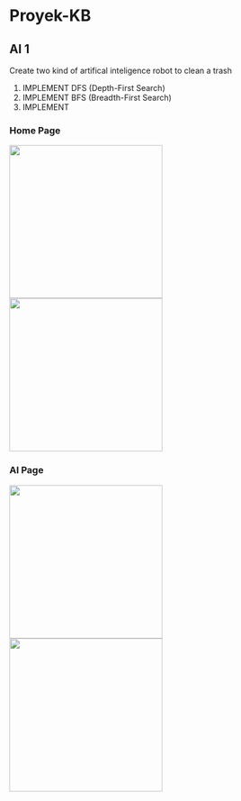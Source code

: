 # Proyek-KB

## AI 1

Create two kind of artifical inteligence robot to clean a trash
1. IMPLEMENT DFS (Depth-First Search) 
2. IMPLEMENT BFS (Breadth-First Search)
3. IMPLEMENT 

### Home Page
<p float="left">
  <img src="" width="272" />
  <img src="" width="272" /> 
</p>

### AI Page
<p float="left">
  <img src="" width="272" />
  <img src="" width="272" /> 
</p>



